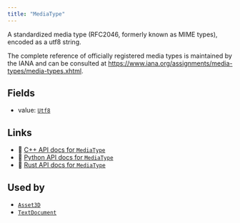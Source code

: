 ```yaml
---
title: "MediaType"
---
```


A standardized media type (RFC2046, formerly known as MIME types), encoded as a utf8 string.

The complete reference of officially registered media types is maintained by the IANA and can be
consulted at <https://www.iana.org/assignments/media-types/media-types.xhtml>.

## Fields

* value: [`Utf8`](../datatypes/utf8.md)

## Links
 * 🌊 [C++ API docs for `MediaType`](https://ref.rerun.io/docs/cpp/stable/structrerun_1_1components_1_1MediaType.html)
 * 🐍 [Python API docs for `MediaType`](https://ref.rerun.io/docs/python/stable/common/components#rerun.components.MediaType)
 * 🦀 [Rust API docs for `MediaType`](https://docs.rs/rerun/latest/rerun/components/struct.MediaType.html)


## Used by

* [`Asset3D`](../archetypes/asset3d.md)
* [`TextDocument`](../archetypes/text_document.md)
